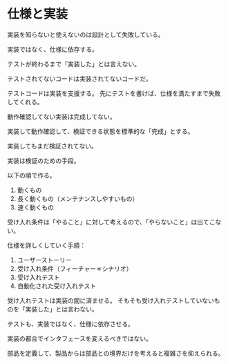 # 仕様と実装

実装を知らないと使えないのは設計として失敗している。

実装ではなく、仕様に依存する。

テストが終わるまで「実装した」とは言えない。

テストされてないコードは実装されてないコードだ。

テストコードは実装を支援する。
先にテストを書けば、仕様を満たすまで失敗してくれる。

動作確認してない実装は完成してない。

実装して動作確認して、検証できる状態を標準的な「完成」とする。

実装してもまだ検証されてない。

実装は検証のための手段。

以下の順で作る。

1. 動くもの
2. 長く動くもの（メンテナンスしやすいもの）
3. 速く動くもの

受け入れ条件は「やること」に対して考えるので、「やらないこと」は出てこない。

仕様を詳しくしていく手順：

1. ユーザーストーリー
2. 受け入れ条件（フィーチャー＊シナリオ）
3. 受け入れテスト
4. 自動化された受け入れテスト

受け入れテストは実装の間に済ませる。
そもそも受け入れテストしていないものを「実装した」とは言わない。

テストも、実装ではなく、仕様に依存させる。

実装の都合でインタフェースを変えるべきではない。

部品を定義して、製品からは部品との境界だけを考えると複雑さを抑えられる。
